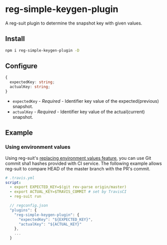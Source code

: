 # reg-simple-keygen-plugin
A reg-suit plugin to determine the snapshot key with given values.

## Install

```sh
npm i reg-simple-keygen-plugin -D
```

## Configure

```ts
{
  expectedKey: string;
  actualKey: string;
}
```

- `expectedKey` - *Required* - Identifier key value of the expected(previous) snapshot.
- `actualKey` - *Required* - Identifier key value of the actual(current) snapshot.

## Example
### Using environment values
Using reg-suit's [replacing environment values feature](https://github.com/reg-viz/reg-suit/blob/master/README.md#embed-environment-values), you can use Git commit sha1 hashes provided with CI service. The following example allows reg-suit to compare HEAD of the master branch with the PR's commit.

```yml
# .travis.yml
script:
  - export EXPECTED_KEY=$(git rev-parse origin/master)
  - export ACTUAL_KEY=$TRAVIS_COMMIT # set by TravisCI
  - reg-suit run
```

```js
  // regconfig.json
  "plugins": {
    "reg-simple-keygen-plugin": {
      "expectedKey": "${EXPECTED_KEY}",
      "actualKey": "${ACTUAL_KEY}"
    },
    ...
  }
```

